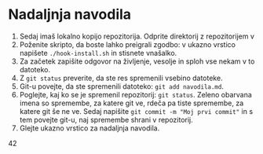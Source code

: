 # Nadaljnja navodila

1. Sedaj imaš lokalno kopijo repozitorija.
   Odprite direktorij z repozitorijem v 
2. Poženite skripto, da boste lahko preigrali zgodbo:
   v ukazno vrstico napišete `./hook-install.sh` in stisnete vnašalko.
3. Za začetek zapišite odgovor na življenje, vesolje in sploh vse nekam v to datoteko.
4. Z `git status` preverite, da ste res spremenili vsebino datoteke.
5. Git-u povejte, da ste spremenili datoteko: `git add navodila.md`.
6. Poglejte, kaj ko se je spremenil repozitorij: `git status`.
   Zeleno obarvana imena so spremembe, za katere git ve, rdeča pa tiste spremembe,
   za katere git še ne ve. Sedaj napišite `git commit -m "Moj prvi commit"` in
   s tem povejte git-u, naj spremembe shrani v repozitorij.
7. Glejte ukazno vrstico za nadaljnja navodila.


42
